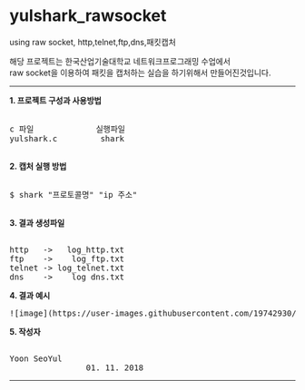 # yulshark_rawsocket
using raw socket, http,telnet,ftp,dns,패킷캡처

해당 프로젝트는 한국산업기술대학교 네트워크프로그래밍 수업에서 </br> raw socket을 이용하여 패킷을 캡처하는 실습을 하기위해서 만들어진것입니다.
***
<b>1. 프로젝트 구성과 사용방법</b>
<pre> 
c 파일             실행파일
yulshark.c         shark

</pre>
<b>2. 캡처 실행 방법</b>
<pre> 
$ shark "프로토콜명" "ip 주소"

</pre>
<b>3. 결과 생성파일</b>
<pre> 
http   ->   log_http.txt
ftp    ->    log_ftp.txt
telnet -> log_telnet.txt
dns    ->    log_dns.txt
</pre>
<b>4. 결과 예시</b>
<pre>
![image](https://user-images.githubusercontent.com/19742930/44986208-e75b4c00-afbd-11e8-80da-61f032982ec5.png)
</pre>
<b>5. 작성자</b>
<pre> 
Yoon SeoYul
                01. 11. 2018
</pre>
***
